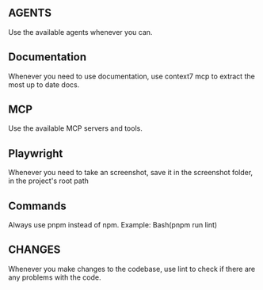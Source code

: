 ## AGENTS
Use the available agents whenever you can.

## Documentation
Whenever you need to use documentation, use context7 mcp to extract the most up to date docs.

## MCP
Use the available MCP servers and tools.

## Playwright
Whenever you need to take an screenshot, save it in the screenshot folder, in the project's root path  


## Commands
Always use pnpm instead of npm. Example: Bash(pnpm run lint)

## CHANGES
Whenever you make changes to the codebase, use lint to check if there are any problems with the code.